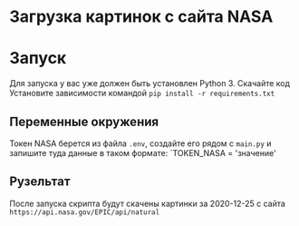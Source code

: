 # Загрузка картинок с сайта NASA

# Запуск

Для запуска у вас уже должен быть установлен Python 3.
Скачайте код
Установите зависимости командой `pip install -r requirements.txt`

## Переменные окружения

Токен NASA берется из файла `.env`, создайте его рядом с `main.py` и запишите туда данные в таком формате: `TOKEN_NASA = 'значение'

## Рузельтат

После запуска скрипта будут скачены картинки за 2020-12-25 с сайта `https://api.nasa.gov/EPIC/api/natural`